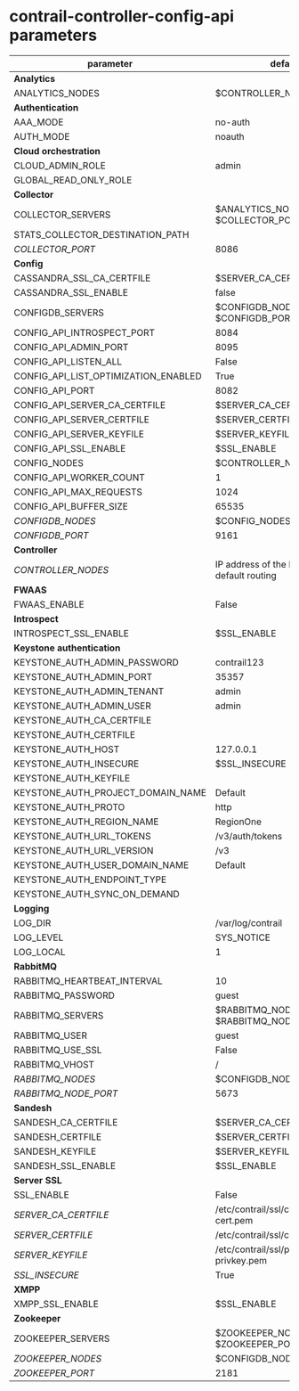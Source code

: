 # contrail-controller-config-api parameters

| parameter                            | default                                        |
| ------------------------------------ | ---------------------------------------------- |
| **Analytics**                        |                                                |
| ANALYTICS_NODES                      | $CONTROLLER_NODES                              |
| **Authentication**                   |                                                |
| AAA_MODE                             | no-auth                                        |
| AUTH_MODE                            | noauth                                         |
| **Cloud orchestration**              |                                                |
| CLOUD_ADMIN_ROLE                     | admin                                          |
| GLOBAL_READ_ONLY_ROLE                |                                                |
| **Collector**                        |                                                |
| COLLECTOR_SERVERS                    | $ANALYTICS_NODES with $COLLECTOR_PORT          |
| STATS_COLLECTOR_DESTINATION_PATH     |                                                |
| *COLLECTOR_PORT*                     | 8086                                           |
| **Config**                           |                                                |
| CASSANDRA_SSL_CA_CERTFILE            | $SERVER_CA_CERTFILE                            |
| CASSANDRA_SSL_ENABLE                 | false                                          |
| CONFIGDB_SERVERS                     | $CONFIGDB_NODES with $CONFIGDB_PORT            |
| CONFIG_API_INTROSPECT_PORT           | 8084                                           |
| CONFIG_API_ADMIN_PORT                | 8095                                           |
| CONFIG_API_LISTEN_ALL                | False                                          |
| CONFIG_API_LIST_OPTIMIZATION_ENABLED | True                                           |
| CONFIG_API_PORT                      | 8082                                           |
| CONFIG_API_SERVER_CA_CERTFILE        | $SERVER_CA_CERTFILE                            |
| CONFIG_API_SERVER_CERTFILE           | $SERVER_CERTFILE                               |
| CONFIG_API_SERVER_KEYFILE            | $SERVER_KEYFILE                                |
| CONFIG_API_SSL_ENABLE                | $SSL_ENABLE                                    |
| CONFIG_NODES                         | $CONTROLLER_NODES                              |
| CONFIG_API_WORKER_COUNT              | 1                                              |
| CONFIG_API_MAX_REQUESTS              | 1024                                           |
| CONFIG_API_BUFFER_SIZE               | 65535                                          |
| *CONFIGDB_NODES*                     | $CONFIG_NODES                                  |
| *CONFIGDB_PORT*                      | 9161                                           |
| **Controller**                       |                                                |
| *CONTROLLER_NODES*                   | IP address of the NIC performs default routing |
| **FWAAS**                            |                                                |
| FWAAS_ENABLE                         | False                                          |
| **Introspect**                       |                                                |
| INTROSPECT_SSL_ENABLE                | $SSL_ENABLE                                    |
| **Keystone authentication**          |                                                |
| KEYSTONE_AUTH_ADMIN_PASSWORD         | contrail123                                    |
| KEYSTONE_AUTH_ADMIN_PORT             | 35357                                          |
| KEYSTONE_AUTH_ADMIN_TENANT           | admin                                          |
| KEYSTONE_AUTH_ADMIN_USER             | admin                                          |
| KEYSTONE_AUTH_CA_CERTFILE            |                                                |
| KEYSTONE_AUTH_CERTFILE               |                                                |
| KEYSTONE_AUTH_HOST                   | 127.0.0.1                                      |
| KEYSTONE_AUTH_INSECURE               | $SSL_INSECURE                                  |
| KEYSTONE_AUTH_KEYFILE                |                                                |
| KEYSTONE_AUTH_PROJECT_DOMAIN_NAME    | Default                                        |
| KEYSTONE_AUTH_PROTO                  | http                                           |
| KEYSTONE_AUTH_REGION_NAME            | RegionOne                                      |
| KEYSTONE_AUTH_URL_TOKENS             | /v3/auth/tokens                                |
| KEYSTONE_AUTH_URL_VERSION            | /v3                                            |
| KEYSTONE_AUTH_USER_DOMAIN_NAME       | Default                                        |
| KEYSTONE_AUTH_ENDPOINT_TYPE          |                                                |
| KEYSTONE_AUTH_SYNC_ON_DEMAND         |                                                |
| **Logging**                          |                                                |
| LOG_DIR                              | /var/log/contrail                              |
| LOG_LEVEL                            | SYS_NOTICE                                     |
| LOG_LOCAL                            | 1                                              |
| **RabbitMQ**                         |                                                |
| RABBITMQ_HEARTBEAT_INTERVAL          | 10                                             |
| RABBITMQ_PASSWORD                    | guest                                          |
| RABBITMQ_SERVERS                     | $RABBITMQ_NODES with $RABBITMQ_NODE_PORT       |
| RABBITMQ_USER                        | guest                                          |
| RABBITMQ_USE_SSL                     | False                                          |
| RABBITMQ_VHOST                       | /                                              |
| *RABBITMQ_NODES*                     | $CONFIGDB_NODES                                |
| *RABBITMQ_NODE_PORT*                 | 5673                                           |
| **Sandesh**                          |                                                |
| SANDESH_CA_CERTFILE                  | $SERVER_CA_CERTFILE                            |
| SANDESH_CERTFILE                     | $SERVER_CERTFILE                               |
| SANDESH_KEYFILE                      | $SERVER_KEYFILE                                |
| SANDESH_SSL_ENABLE                   | $SSL_ENABLE                                    |
| **Server SSL**                       |                                                |
| SSL_ENABLE                           | False                                          |
| *SERVER_CA_CERTFILE*                 | /etc/contrail/ssl/certs/ca-cert.pem            |
| *SERVER_CERTFILE*                    | /etc/contrail/ssl/certs/server.pem             |
| *SERVER_KEYFILE*                     | /etc/contrail/ssl/private/server-privkey.pem   |
| *SSL_INSECURE*                       | True                                           |
| **XMPP**                             |                                                |
| XMPP_SSL_ENABLE                      | $SSL_ENABLE                                    |
| **Zookeeper**                        |                                                |
| ZOOKEEPER_SERVERS                    | $ZOOKEEPER_NODES with $ZOOKEEPER_PORT          |
| *ZOOKEEPER_NODES*                    | $CONFIGDB_NODES                                |
| *ZOOKEEPER_PORT*                     | 2181                                           |
